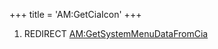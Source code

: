 +++
title = 'AM:GetCiaIcon'
+++

1.  REDIRECT
    [AM:GetSystemMenuDataFromCia](AM:GetSystemMenuDataFromCia "wikilink")
